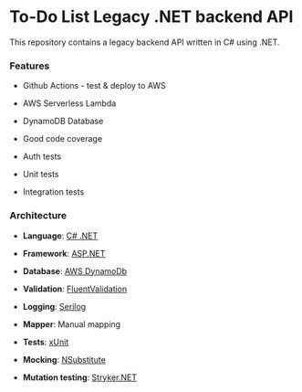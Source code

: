 # To-Do List Legacy .NET backend API

This repository contains a legacy backend API written in C# using .NET.

### Features

- Github Actions - test & deploy to AWS

- AWS Serverless Lambda
- DynamoDB Database

- Good code coverage
- Auth tests
- Unit tests
- Integration tests

### Architecture

- **Language**: [C# .NET](https://learn.microsoft.com/dotnet/csharp)
- **Framework**: [ASP.NET](https://www.asp.net)
- **Database**: [AWS DynamoDb](https://aws.amazon.com/dynamodb)
- **Validation**: [FluentValidation](https://fluentvalidation.net)
- **Logging**: [Serilog](https://serilog.net)
- **Mapper**: Manual mapping

- **Tests**: [xUnit](https://xunit.net)
- **Mocking**: [NSubstitute](https://nsubstitute.github.io)
- **Mutation testing**: [Stryker.NET](https://stryker-mutator.io/docs/stryker-net/introduction)
